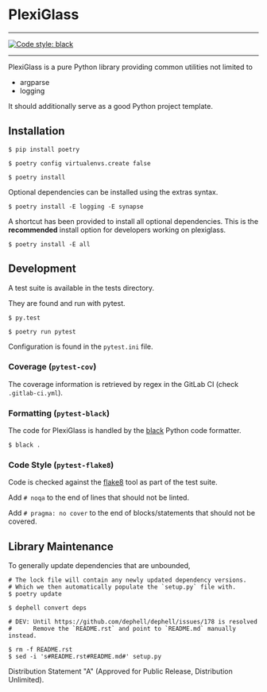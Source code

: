 # PlexiGlass

---

[![Code style: black](https://img.shields.io/badge/code%20style-black-000000.svg)](https://github.com/python/black)

---

PlexiGlass is a pure Python library providing common utilities not limited to

- argparse
- logging

It should additionally serve as a good Python project template.

## Installation
```shell
$ pip install poetry

$ poetry config virtualenvs.create false

$ poetry install
```

Optional dependencies can be installed using the extras syntax.
``` shell
$ poetry install -E logging -E synapse
```

A shortcut has been provided to install all optional dependencies.
This is the **recommended** install option for developers working on plexiglass.

```shell
$ poetry install -E all
```

## Development
A test suite is available in the tests directory.

They are found and run with pytest.

```shell
$ py.test

$ poetry run pytest
```

Configuration is found in the `pytest.ini` file.

### Coverage (`pytest-cov`)
The coverage information is retrieved by regex in the GitLab CI (check `.gitlab-ci.yml`).

### Formatting (`pytest-black`)
The code for PlexiGlass is handled by the
[black](https://github.com/python/black) Python code formatter.

``` shell
$ black .
```

### Code Style (`pytest-flake8`)
Code is checked against the [flake8](http://flake8.pycqa.org/en/latest/) tool
as part of the test suite.

Add `# noqa` to the end of lines that should not be linted.

Add `# pragma: no cover` to the end of blocks/statements that should not be covered.

## Library Maintenance

To generally update dependencies that are unbounded,

```
# The lock file will contain any newly updated dependency versions.
# Which we then automatically populate the `setup.py` file with.
$ poetry update

$ dephell convert deps

# DEV: Until https://github.com/dephell/dephell/issues/178 is resolved
#      Remove the `README.rst` and point to `README.md` manually instead.

$ rm -f README.rst
$ sed -i 's#README.rst#README.md#' setup.py
```

Distribution Statement "A" (Approved for Public Release, Distribution
Unlimited).
